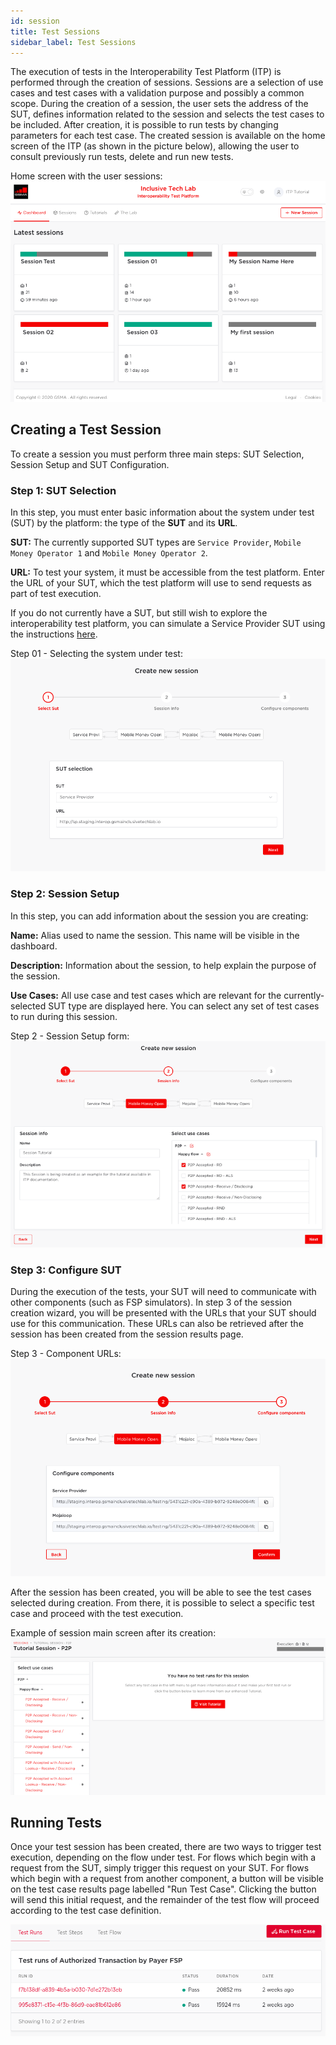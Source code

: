 ```yaml
---
id: session
title: Test Sessions
sidebar_label: Test Sessions
---
```


The execution of tests in the Interoperability Test Platform (ITP) is performed
through the creation of sessions. Sessions are a selection of use cases and test
cases with a validation purpose and possibly a common scope. During the creation
of a session, the user sets the address of the SUT, defines information related
to the session and selects the test cases to be included. After creation, it is
possible to run tests by changing parameters for each test case. The created
session is available on the home screen of the ITP (as shown in the picture
below), allowing the user to consult previously run tests, delete and run new
tests.

Home screen with the user sessions: ![ITP Home](/img/itphome.png)

## Creating a Test Session

To create a session you must perform three main steps: SUT Selection, Session
Setup and SUT Configuration.

### Step 1: SUT Selection

In this step, you must enter basic information about the system under test (SUT)
by the platform: the type of the **SUT** and its **URL**.

**SUT:** The currently supported SUT types are `Service Provider`,
`Mobile Money Operator 1` and `Mobile Money Operator 2`.

**URL:** To test your system, it must be accessible from the test platform.
Enter the URL of your SUT, which the test platform will use to send requests as
part of test execution.

If you do not currently have a SUT, but still wish to explore the
interoperability test platform, you can simulate a Service Provider SUT using
the instructions [here](postman-sut).

Step 01 - Selecting the system under test:
![ITP Session SUT Selection](/img/itpselectsut.png)

### Step 2: Session Setup

In this step, you can add information about the session you are creating:

**Name:** Alias used to name the session. This name will be visible in the
dashboard.

**Description:** Information about the session, to help explain the purpose of
the session.

**Use Cases:** All use case and test cases which are relevant for the
currently-selected SUT type are displayed here. You can select any set of test
cases to run during this session.

Step 2 - Session Setup form: ![ITP Session Info](/img/itpsessioninfo.png)

### Step 3: Configure SUT

During the execution of the tests, your SUT will need to communicate with other
components (such as FSP simulators). In step 3 of the session creation wizard,
you will be presented with the URLs that your SUT should use for this
communication. These URLs can also be retrieved after the session has been
created from the session results page.

Step 3 - Component URLs:
![ITP Session Configure Components](/img/itpsessionconfigure.png)

After the session has been created, you will be able to see the test cases
selected during creation. From there, it is possible to select a specific test
case and proceed with the test execution.

Example of session main screen after its creation:
![Session Screen](/img/itpsessionscreen.png)

## Running Tests

Once your test session has been created, there are two ways to trigger test
execution, depending on the flow under test. For flows which begin with a
request from the SUT, simply trigger this request on your SUT. For flows which
begin with a request from another component, a button will be visible on the
test case results page labelled "Run Test Case". Clicking the button will send
this initial request, and the remainder of the test flow will proceed according
to the test case definition.

![Run Test Case](/img/run-test-case.png)